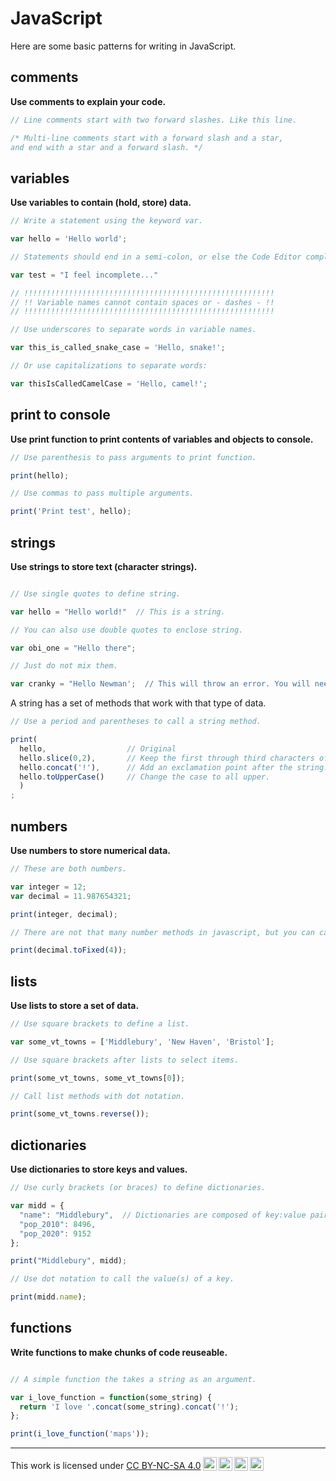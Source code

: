 # __JavaScript__  

Here are some basic patterns for writing in JavaScript.

## __comments__  

__Use comments to explain your code.__

```js
// Line comments start with two forward slashes. Like this line. 

/* Multi-line comments start with a forward slash and a star,
and end with a star and a forward slash. */ 

```

## __variables__

__Use variables to contain (hold, store) data.__  

```js
// Write a statement using the keyword var.

var hello = 'Hello world';    

// Statements should end in a semi-colon, or else the Code Editor complains.

var test = "I feel incomplete..."

// !!!!!!!!!!!!!!!!!!!!!!!!!!!!!!!!!!!!!!!!!!!!!!!!!!!!!!!!
// !! Variable names cannot contain spaces or - dashes - !!
// !!!!!!!!!!!!!!!!!!!!!!!!!!!!!!!!!!!!!!!!!!!!!!!!!!!!!!!!

// Use underscores to separate words in variable names.

var this_is_called_snake_case = 'Hello, snake!';

// Or use capitalizations to separate words:

var thisIsCalledCamelCase = 'Hello, camel!';

```

## __print to console__

__Use print function to print contents of variables and objects to console.__  

```js 
// Use parenthesis to pass arguments to print function.  

print(hello);

// Use commas to pass multiple arguments. 

print('Print test', hello);

```
## __strings__  

__Use strings to store text (character strings).__  

```js

// Use single quotes to define string.

var hello = "Hello world!"  // This is a string. 

// You can also use double quotes to enclose string.

var obi_one = "Hello there";

// Just do not mix them.

var cranky = "Hello Newman';  // This will throw an error. You will need to match the quotation marks to fix it. 

```

A string has a set of methods that work with that type of data.

```js
// Use a period and parentheses to call a string method.

print(
  hello,                  // Original
  hello.slice(0,2),       // Keep the first through third characters of the string.
  hello.concat('!'),      // Add an exclamation point after the string.
  hello.toUpperCase()     // Change the case to all upper. 
  )
;
```

## __numbers__

__Use numbers to store numerical data.__  

```js
// These are both numbers. 

var integer = 12;
var decimal = 11.987654321;

print(integer, decimal);

// There are not that many number methods in javascript, but you can call them.

print(decimal.toFixed(4));

```

## __lists__

__Use lists to store a set of data.__  

```js
// Use square brackets to define a list.

var some_vt_towns = ['Middlebury', 'New Haven', 'Bristol'];

// Use square brackets after lists to select items.

print(some_vt_towns, some_vt_towns[0]);

// Call list methods with dot notation.  

print(some_vt_towns.reverse());
```

## __dictionaries__  

__Use dictionaries to store keys and values.__  

```js
// Use curly brackets (or braces) to define dictionaries.

var midd = {
  "name": "Middlebury",  // Dictionaries are composed of key:value pairs.
  "pop_2010": 8496,
  "pop_2020": 9152
};

print("Middlebury", midd);

// Use dot notation to call the value(s) of a key.

print(midd.name);
```

## __functions__

__Write functions to make chunks of code reuseable.__  

```js

// A simple function the takes a string as an argument.  

var i_love_function = function(some_string) {
  return 'I love '.concat(some_string).concat('!');
};

print(i_love_function('maps'));

```

---

<p xmlns:cc="http://creativecommons.org/ns#" >This work is licensed under <a href="https://creativecommons.org/licenses/by-nc-sa/4.0/?ref=chooser-v1" target="_blank" rel="license noopener noreferrer" style="display:inline-block;">CC BY-NC-SA 4.0<img style="height:22px!important;margin-left:3px;vertical-align:text-bottom;" src="https://mirrors.creativecommons.org/presskit/icons/cc.svg?ref=chooser-v1" alt=""><img style="height:22px!important;margin-left:3px;vertical-align:text-bottom;" src="https://mirrors.creativecommons.org/presskit/icons/by.svg?ref=chooser-v1" alt=""><img style="height:22px!important;margin-left:3px;vertical-align:text-bottom;" src="https://mirrors.creativecommons.org/presskit/icons/nc.svg?ref=chooser-v1" alt=""><img style="height:22px!important;margin-left:3px;vertical-align:text-bottom;" src="https://mirrors.creativecommons.org/presskit/icons/sa.svg?ref=chooser-v1" alt=""></a></p>
